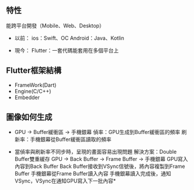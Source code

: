## 特性
能跨平台開發（Mobile、Web、Desktop）

* 以前：
ios：Swift、OC
Android：Java、Kotlin

* 現今：
Flutter：一套代碼能套用在多個平台上

## Flutter框架結構
* FrameWork(Dart)
* Engine(C/C++)
* Embedder

## 圖像如何生成
* GPU -> Buffer緩衝區 -> 手機銀幕
偵率：GPU生成到Buffer緩衝區的頻率
刷新率：手機銀幕從Buffer緩衝區讀取的頻率

* 當偵率與刷新率不同步時，呈現的畫面容易出現問題
解決方案：Double Buffer雙重緩存
GPU -> Back Buffer -> Frame Buffer -> 手機銀幕
GPU寫入內容到Back Buffer
Back Buffer接收到VSync信號後，將內容複製到Frame Buffer
手機銀幕從Frame Buffer讀入內容
手機銀幕讀入完成後，通知VSync，VSync在通知GPU寫入下一批內容* 
